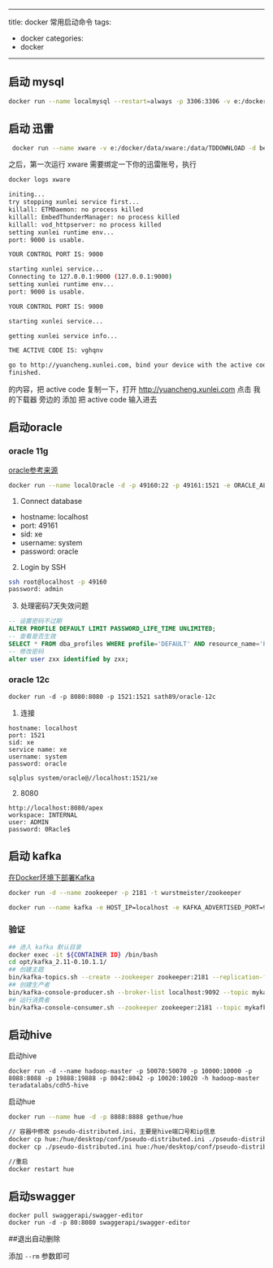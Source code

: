 
---
title: docker 常用启动命令
tags: 
  - docker
categories:
  - docker
---

## 启动 mysql

```bash
docker run --name localmysql --restart=always -p 3306:3306 -v e:/docker/data/mysql:/var/lib/mysql -e MYSQL_ROOT_PASSWORD=root -d mysql:5.6 --lower_case_table_names=1
```

## 启动 迅雷

```bash
 docker run --name xware -v e:/docker/data/xware:/data/TDDOWNLOAD -d bestwu/xware
```

之后，第一次运行 xware 需要绑定一下你的迅雷账号，执行

```bash
docker logs xware
```

```bash
initing...
try stopping xunlei service first...
killall: ETMDaemon: no process killed
killall: EmbedThunderManager: no process killed
killall: vod_httpserver: no process killed
setting xunlei runtime env...
port: 9000 is usable.

YOUR CONTROL PORT IS: 9000

starting xunlei service...
Connecting to 127.0.0.1:9000 (127.0.0.1:9000)
setting xunlei runtime env...
port: 9000 is usable.

YOUR CONTROL PORT IS: 9000

starting xunlei service...

getting xunlei service info...

THE ACTIVE CODE IS: vghqnv

go to http://yuancheng.xunlei.com, bind your device with the active code.
finished.
```

的内容，把 active code 复制一下，打开 http://yuancheng.xunlei.com 点击 我的下载器 旁边的 添加 把 active code 输入进去

## 启动oracle
### oracle 11g

[oracle参考来源](https://github.com/wnameless/docker-oracle-xe-11g)

```bash
docker run --name localOracle -d -p 49160:22 -p 49161:1521 -e ORACLE_ALLOW_REMOTE=true registry.cn-hangzhou.aliyuncs.com/qida/oracle-xe-11g 
```
1. Connect database 
-  hostname: localhost 
-  port: 49161 
-  sid: xe 
-  username: system 
-  password: oracle 

2. Login by SSH

```bash
ssh root@localhost -p 49160
password: admin
```

3. 处理密码7天失效问题

```sql
-- 设置密码不过期
ALTER PROFILE DEFAULT LIMIT PASSWORD_LIFE_TIME UNLIMITED;
-- 查看是否生效
SELECT * FROM dba_profiles WHERE profile='DEFAULT' AND resource_name='PASSWORD_LIFE_TIME';
-- 修改密码
alter user zxx identified by zxx;
```



### oracle 12c

```
docker run -d -p 8080:8080 -p 1521:1521 sath89/oracle-12c
```

1. 连接

```
hostname: localhost
port: 1521
sid: xe
service name: xe
username: system
password: oracle

sqlplus system/oracle@//localhost:1521/xe
```

2. 8080

```
http://localhost:8080/apex
workspace: INTERNAL
user: ADMIN
password: 0Racle$
```



## 启动 kafka

[在Docker环境下部署Kafka](http://blog.csdn.net/snowcity1231/article/details/54946857)

```bash
docker run -d --name zookeeper -p 2181 -t wurstmeister/zookeeper 

docker run --name kafka -e HOST_IP=localhost -e KAFKA_ADVERTISED_PORT=9092 -e KAFKA_BROKER_ID=1 -e ZK=zk -p 9092 --link zookeeper:zk -t wurstmeister/kafka  
```

### 验证

```bash
## 进入 kafka 默认目录
docker exec -it ${CONTAINER ID} /bin/bash 
cd opt/kafka_2.11-0.10.1.1/  
## 创建主题
bin/kafka-topics.sh --create --zookeeper zookeeper:2181 --replication-factor 1 --partitions 1 --topic mykafka  
## 创建生产者
bin/kafka-console-producer.sh --broker-list localhost:9092 --topic mykafka  
## 运行消费者
bin/kafka-console-consumer.sh --zookeeper zookeeper:2181 --topic mykafka --from-beginning  
```

## 启动hive

启动hive

```shell
docker run -d --name hadoop-master -p 50070:50070 -p 10000:10000 -p 8088:8088 -p 19888:19888 -p 8042:8042 -p 10020:10020 -h hadoop-master teradatalabs/cdh5-hive
```

启动hue

```sh
docker run --name hue -d -p 8888:8888 gethue/hue

// 容器中修改 pseudo-distributed.ini，主要是hive端口号和ip信息
docker cp hue:/hue/desktop/conf/pseudo-distributed.ini ./pseudo-distributed.ini
docker cp ./pseudo-distributed.ini hue:/hue/desktop/conf/pseudo-distributed.ini

//重启
docker restart hue
```

## 启动swagger

```
docker pull swaggerapi/swagger-editor
docker run -d -p 80:8080 swaggerapi/swagger-editor
```


##退出自动删除

添加 `--rm` 参数即可

